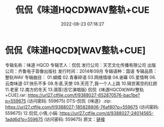 ﻿---
title: 侃侃《味道HQCD》WAV整轨+CUE
date: 2022-08-23 07:18:27
categories: WAV车载音乐、镜像
tags: 华语中文
---
# 侃侃《味道HQCD》[WAV整轨+CUE]

专辑名称：味道 HQCD
专辑艺人：侃侃
发行公司：天艺文化传播有限公司
出版公司：齐鲁电子音像出版社
发行时间：2014年09月
专辑语种：国语
专辑品质：整轨WAV
专辑曲目：
01.蝴蝶
02.青春碎语
03.网络情缘
04.谢幕
05.爱情啊
06.云南味道
07.快乐不多
08.冬语,天使
09.天亮了,我一个人上路
10.隔世离空的红颜
11.老家
12.南方的冬天
13.滴答(吉它演唱版)
侃侃《味道HQCD》[WAV整轨+CUE].rar: https://url27.ctfile.com/f/9388027-652870576-bac1be?p=559675
(访问密码: 559675)
DTS-侃侃《味道》.zip: https://url27.ctfile.com/f/9388027-185828806-76af80?p=559675
(访问密码: 559675)
12.侃侃,小倩,小娟: https://url27.ctfile.com/d/9388027-24014565-1add6d?p=559675
(访问密码: 559675)
原文：[链接](https://blog.sina.com.cn/s/blog_1647c7e7601030z07.html)